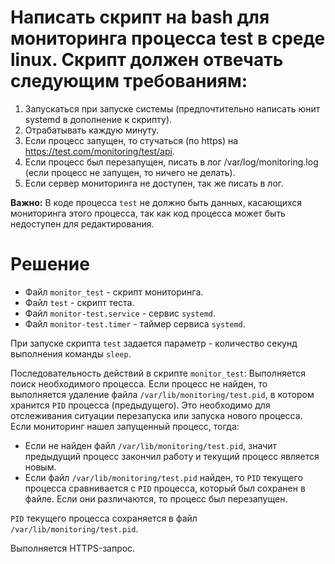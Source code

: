 # Написать скрипт на bash для мониторинга процесса test в среде linux. Скрипт должен отвечать следующим требованиям:
1. Запускаться при запуске системы (предпочтительно написать юнит systemd в дополнение к скрипту).
2. Отрабатывать каждую минуту.
3. Если процесс запущен, то стучаться (по https) на https://test.com/monitoring/test/api.
4. Если процесс был перезапущен, писать в лог /var/log/monitoring.log (если процесс не запущен, то ничего не делать).
5. Если сервер мониторинга не доступен, так же писать в лог.

**Важно:** В коде процесса `test` не должно быть данных, касающихся мониторинга этого процесса, так как код процесса может быть недоступен для редактирования.

# Решение
- Файл `monitor_test` - скрипт мониторинга.
- Файл `test` - скрипт теста.
- Файл `monitor-test.service` - сервис `systemd`.
- Файл `monitor-test.timer` - таймер сервиса `systemd`.

При запуске скрипта `test` задается параметр - количество секунд выполнения команды `sleep`.

Последовательность действий в скрипте `monitor_test`:
Выполняется поиск необходимого процесса.
Если процесс не найден, то выполняется удаление файла `/var/lib/monitoring/test.pid`, в котором хранится `PID` процесса (предыдущего). Это необходимо для отслеживания ситуации перезапуска или запуска нового процесса.
Если мониторинг нашел запущенный процесс, тогда:
- Если не найден файл `/var/lib/monitoring/test.pid`, значит предыдущий процесс закончил работу и текущий процесс является новым.
- Если файл `/var/lib/monitoring/test.pid` найден, то `PID` текущего процесса сравнивается с `PID` процесса, который был сохранен в файле. Если они различаются, то процесс был перезапущен.

`PID` текущего процесса сохраняется в файл `/var/lib/monitoring/test.pid`.

Выполняется HTTPS-запрос.
